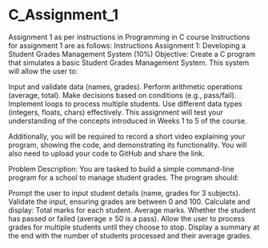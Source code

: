 # C_Assignment_1
Assignment 1 as per instructions in Programming in C course
Instructions for assignment 1 are as follows: 
Instructions
Assignment 1: Developing a Student Grades Management System (10%)
Objective:
Create a C program that simulates a basic Student Grades Management System. This system will allow the user to:

Input and validate data (names, grades).
Perform arithmetic operations (average, total).
Make decisions based on conditions (e.g., pass/fail).
Implement loops to process multiple students.
Use different data types (integers, floats, chars) effectively.
This assignment will test your understanding of the concepts introduced in Weeks 1 to 5 of the course.

Additionally, you will be required to record a short video explaining your program, showing the code, and demonstrating its functionality. You will also need to upload your code to GitHub and share the link.

Problem Description:
You are tasked to build a simple command-line program for a school to manage student grades. The program should:

Prompt the user to input student details (name, grades for 3 subjects).
Validate the input, ensuring grades are between 0 and 100.
Calculate and display:
Total marks for each student.
Average marks.
Whether the student has passed or failed (average ≥ 50 is a pass).
Allow the user to process grades for multiple students until they choose to stop.
Display a summary at the end with the number of students processed and their average grades.

